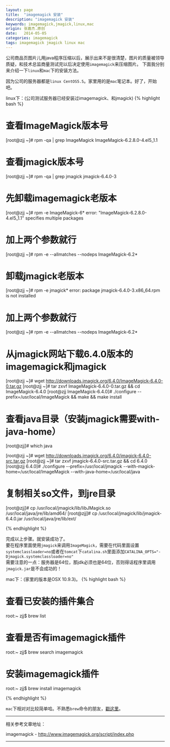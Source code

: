 ```yaml
---
layout: page
title:  "imagemagick 安装"
description: "imagemagick 安装"
keywords: imagemagick,jmagick,linux,mac
origin: 张嘉杰.原创
date:   2014-05-05
categories: imagemagick
tags: imagemagick jmagick linux mac
---
```

公司商品页图片儿用java程序压缩以后，展示出来不是很清楚，图片的质量被领导质疑，和技术总监商量测试完以后决定使用`imagemagick`来压缩图片。
下面我分别来介绍一下`linux`和`mac`下的安装方法。  
<!--more-->
因为公司的服务器都是`linux CentOS5.5`。家里用的是`mac`笔记本。好了，开始吧。

linux下：(公司测试服务器已经安装过imagemagick、和jmagick)
{% highlight bash %}
# 查看ImageMagick版本号
[root@zjj ~]# rpm -qa | grep ImageMagick
ImageMagick-6.2.8.0-4.el5_1.1

# 查看jmagick版本号
[root@zjj ~]# rpm -qa | grep jmagick
jmagick-6.4.0-3

# 先卸载imagemagick老版本
[root@zjj ~]# rpm -e ImageMagick-6*
error: "ImageMagick-6.2.8.0-4.el5_1.1" specifies multiple packages

# 加上两个参数就行
[root@zjj ~]# rpm -e --allmatches --nodeps ImageMagick-6.2*

# 卸载jmagick老版本
[root@zjj ~]# rpm -e jmagick*
error: package jmagick-6.4.0-3.x86_64.rpm is not installed
	
# 加上两个参数就行
[root@zjj ~]# rpm -e --allmatches --nodeps ImageMagick-6.2*

# 从jmagick网站下载6.4.0版本的imagemagick和jmagick
[root@zjj ~]# wget http://downloads.jmagick.org/6.4.0/ImageMagick-6.4.0-0.tar.gz
[root@zjj ~]# tar zxvf ImageMagick-6.4.0-0.tar.gz && cd ImageMagick-6.4.0 
[root@zjj ImageMagick-6.4.0]# ./configure --prefix=/usr/local/ImageMagick && make && make install

# 查看java目录（安装jmagick需要with-java-home）
[root@zjj]# which java 

[root@zjj ~]# wget http://downloads.jmagick.org/6.4.0/jmagick-6.4.0-src.tar.gz
[root@zjj ~]# tar zxvf jmagick-6.4.0-src.tar.gz && cd 6.4.0
[root@zjj 6.4.0]# ./configure --prefix=/usr/local/jmagick --with-magick-home=/usr/local/ImageMagick --with-java-home=/usr/local/java

# 复制相关so文件，到jre目录
[root@zjj]# cp /usr/local/jmagick/lib/libJMagick.so /usr/local/java/jre/lib/amd64/
[root@zjj]# cp /usr/local/jmagick/lib/jmagick-6.4.0.jar /usr/local/java/jre/lib/ext/

{% endhighlight %}

完成以上步骤。就安装成功了。  
要在程序里面使用`jmagick`来调用`ImageMagick`，需要在代码里面设置`systemclassloader=no`或者在`tomcat`下`catalina.sh`里面添加`CATALINA_OPTS="-Djmagick.systemclassloader=no"`  
需要注意的一点：服务器是64位，那jdk必须也是64位，否则得话程序里调用`jmagick.jar`是不会成功的！

mac下：(家里的版本是OSX 10.9.3)。
{% highlight bash %}

# 查看已安装的插件集合
root:~ zjj$ brew list

# 查看是否有imagemagick插件
root:~ zjj$ brew search imagemagick

# 安装imagemagick插件
root:~ zjj$ brew install imagemagick

{% endhighlight %}

`mac`下相对对比较简单哈。不熟悉`brew`命令的朋友，[戳这里](/2014/02/10/newmac/)。

-----------------------

相关参考文章地址：

imagemagick - <http://www.imagemagick.org/script/index.php>

-----------------------
